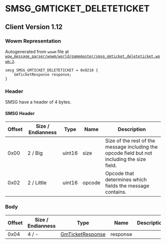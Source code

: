 # SMSG_GMTICKET_DELETETICKET

## Client Version 1.12

### Wowm Representation

Autogenerated from `wowm` file at [`wow_message_parser/wowm/world/gamemaster/smsg_gmticket_deleteticket.wowm:3`](https://github.com/gtker/wow_messages/tree/main/wow_message_parser/wowm/world/gamemaster/smsg_gmticket_deleteticket.wowm#L3).
```rust,ignore
smsg SMSG_GMTICKET_DELETETICKET = 0x0218 {
    GmTicketResponse response;
}
```
### Header

SMSG have a header of 4 bytes.

#### SMSG Header

| Offset | Size / Endianness | Type   | Name   | Description |
| ------ | ----------------- | ------ | ------ | ----------- |
| 0x00   | 2 / Big           | uint16 | size   | Size of the rest of the message including the opcode field but not including the size field.|
| 0x02   | 2 / Little        | uint16 | opcode | Opcode that determines which fields the message contains.|

### Body

| Offset | Size / Endianness | Type | Name | Description | Comment |
| ------ | ----------------- | ---- | ---- | ----------- | ------- |
| 0x04 | 4 / - | [GmTicketResponse](gmticketresponse.md) | response |  |  |

